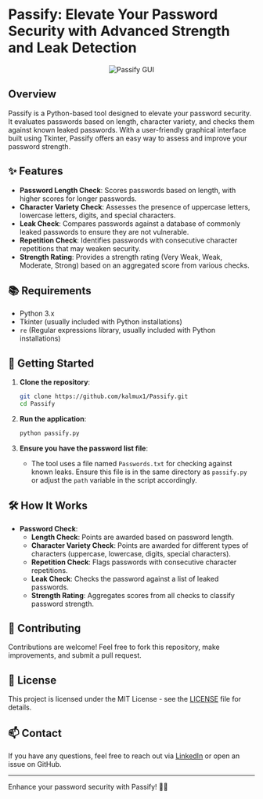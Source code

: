 # Passify: Elevate Your Password Security with Advanced Strength and Leak Detection

<p align="center">
  <img src="https://github.com/kalmux1/Passify/blob/main/Assets/Tool%20Image.png" alt="Passify GUI">
</p>

## Overview

Passify is a Python-based tool designed to elevate your password security. It evaluates passwords based on length, character variety, and checks them against known leaked passwords. With a user-friendly graphical interface built using Tkinter, Passify offers an easy way to assess and improve your password strength.

## ✨ Features

- **Password Length Check**: Scores passwords based on length, with higher scores for longer passwords.
- **Character Variety Check**: Assesses the presence of uppercase letters, lowercase letters, digits, and special characters.
- **Leak Check**: Compares passwords against a database of commonly leaked passwords to ensure they are not vulnerable.
- **Repetition Check**: Identifies passwords with consecutive character repetitions that may weaken security.
- **Strength Rating**: Provides a strength rating (Very Weak, Weak, Moderate, Strong) based on an aggregated score from various checks.

## 📚 Requirements

- Python 3.x
- Tkinter (usually included with Python installations)
- `re` (Regular expressions library, usually included with Python installations)

## 🚀 Getting Started

1. **Clone the repository**:
    ```bash
    git clone https://github.com/kalmux1/Passify.git
    cd Passify
    ```

2. **Run the application**:
    ```bash
    python passify.py
    ```

3. **Ensure you have the password list file**:
   - The tool uses a file named `Passwords.txt` for checking against known leaks. Ensure this file is in the same directory as `passify.py` or adjust the `path` variable in the script accordingly.

## 🛠️ How It Works

- **Password Check**:
  - **Length Check**: Points are awarded based on password length.
  - **Character Variety Check**: Points are awarded for different types of characters (uppercase, lowercase, digits, special characters).
  - **Repetition Check**: Flags passwords with consecutive character repetitions.
  - **Leak Check**: Checks the password against a list of leaked passwords.
  - **Strength Rating**: Aggregates scores from all checks to classify password strength.

## 🤝 Contributing

Contributions are welcome! Feel free to fork this repository, make improvements, and submit a pull request.

## 📄 License

This project is licensed under the MIT License - see the [LICENSE](LICENSE) file for details.

## 📫 Contact

If you have any questions, feel free to reach out via [LinkedIn](https://www.linkedin.com/in/nitin-jaiswal1/) or open an issue on GitHub.

---

Enhance your password security with Passify! 🔐💪
